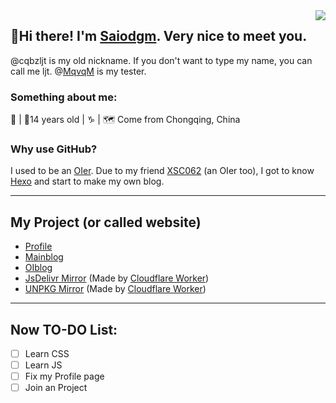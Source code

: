 <img align='right' src='https://files.imgdb.cn/static/images/8b/55/62ecc09c8c61dc3b8e198b55.jpg'>

## 🎉Hi there! I'm [Saiodgm](https://github.com/cqbzljt). Very nice to meet you.

@cqbzljt is my old nickname. If you don't want to type my name, you can call me ljt. @[MqvqM](https://github.com/MqvqM) is my tester.

### Something about me:

👩 | 🍰14 years old | ♑ | :world_map: Come from Chongqing, China

### Why use GitHub?

I used to be an [OIer](https://oier.baoshuo.dev/). Due to my friend [XSC062](https://xsc062.gitee.io) (an OIer too), I got to know [Hexo](https://hexo.io) and start to make my own blog.

***

## My Project (or called website)

- [Profile](https://saiodgm.gq)
- [Mainblog](https://blog.saiodgm.gq)
- [OIblog](https://oi.saiodgm.gq)
- [JsDelivr Mirror](https://j.saiodgm.gq) (Made by [Cloudflare Worker](https://workers.cloudflare.com/))
- [UNPKG Mirror](https://u.saiodgm.gq) (Made by [Cloudflare Worker](https://workers.cloudflare.com/))

***

## Now TO-DO List:
 - [ ] Learn CSS
 - [ ] Learn JS
 - [ ] Fix my Profile page
 - [ ] Join an Project
